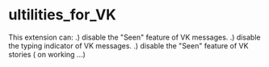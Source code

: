# ultilities_for_VK

This extension can:
.) disable the "Seen" feature of VK messages.
.) disable the typing indicator of VK messages.
.) disable the "Seen" feature of VK stories ( on working ...)
